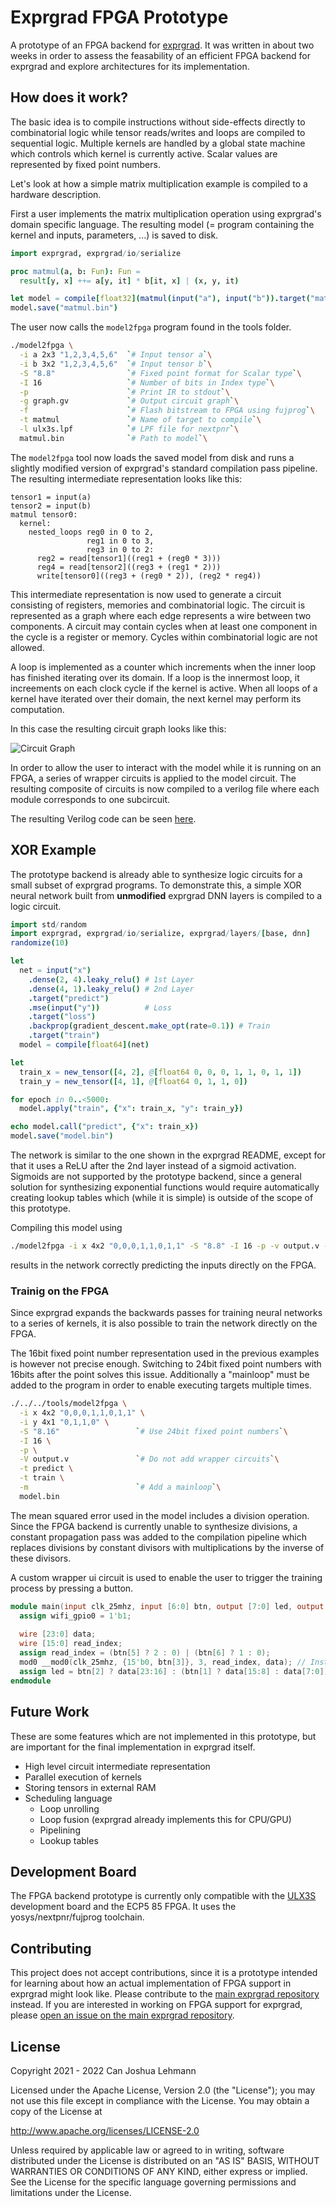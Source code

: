 # Exprgrad FPGA Prototype

A prototype of an FPGA backend for [exprgrad](https://github.com/can-lehmann/exprgrad).
It was written in about two weeks in order to assess the feasability of an efficient FPGA backend for exprgrad and explore architectures for its implementation.

## How does it work?

The basic idea is to compile instructions without side-effects directly to combinatorial logic while tensor reads/writes and loops are compiled to sequential logic.
Multiple kernels are handled by a global state machine which controls which kernel is currently active.
Scalar values are represented by fixed point numbers.

Let's look at how a simple matrix multiplication example is compiled to a hardware description.

First a user implements the matrix multiplication operation using exprgrad's domain specific language.
The resulting model (= program containing the kernel and inputs, parameters, ...) is saved to disk.

```nim
import exprgrad, exprgrad/io/serialize

proc matmul(a, b: Fun): Fun =
  result[y, x] ++= a[y, it] * b[it, x] | (x, y, it)

let model = compile[float32](matmul(input("a"), input("b")).target("matmul"))
model.save("matmul.bin")
```

The user now calls the `model2fpga` program found in the tools folder.


```bash
./model2fpga \
  -i a 2x3 "1,2,3,4,5,6"  `# Input tensor a`\
  -i b 3x2 "1,2,3,4,5,6"  `# Input tensor b`\
  -S "8.8"                `# Fixed point format for Scalar type`\
  -I 16                   `# Number of bits in Index type`\
  -p                      `# Print IR to stdout`\
  -g graph.gv             `# Output circuit graph`\
  -f                      `# Flash bitstream to FPGA using fujprog`\
  -t matmul               `# Name of target to compile`\
  -l ulx3s.lpf            `# LPF file for nextpnr`\
  matmul.bin              `# Path to model`\
```

The `model2fpga` tool now loads the saved model from disk and runs a slightly modified version of exprgrad's standard compilation pass pipeline.
The resulting intermediate representation looks like this:

```
tensor1 = input(a)
tensor2 = input(b)
matmul tensor0:
  kernel:
    nested_loops reg0 in 0 to 2,
                 reg1 in 0 to 3,
                 reg3 in 0 to 2:
      reg2 = read[tensor1]((reg1 + (reg0 * 3)))
      reg4 = read[tensor2]((reg3 + (reg1 * 2)))
      write[tensor0]((reg3 + (reg0 * 2)), (reg2 * reg4))
```

This intermediate representation is now used to generate a circuit consisting of registers, memories and combinatorial logic.
The circuit is represented as a graph where each edge represents a wire between two components.
A circuit may contain cycles when at least one component in the cycle is a register or memory.
Cycles within combinatorial logic are not allowed.

A loop is implemented as a counter which increments when the inner loop has finished iterating over its domain.
If a loop is the innermost loop, it increements on each clock cycle if the kernel is active.
When all loops of a kernel have iterated over their domain, the next kernel may perform its computation.

In this case the resulting circuit graph looks like this:

![Circuit Graph](docs/matmul_circuit.svg)

In order to allow the user to interact with the model while it is running on an FPGA, a series of wrapper circuits is applied to the model circuit.
The resulting composite of circuits is now compiled to a verilog file where each module corresponds to one subcircuit.

The resulting Verilog code can be seen [here](docs/matmul.v).

## XOR Example

The prototype backend is already able to synthesize logic circuits for a small subset of exprgrad programs.
To demonstrate this, a simple XOR neural network built from **unmodified** exprgrad DNN layers is compiled to a logic circuit.

```nim
import std/random
import exprgrad, exprgrad/io/serialize, exprgrad/layers/[base, dnn]
randomize(10)

let
  net = input("x")
    .dense(2, 4).leaky_relu() # 1st Layer
    .dense(4, 1).leaky_relu() # 2nd Layer
    .target("predict")
    .mse(input("y"))          # Loss
    .target("loss")
    .backprop(gradient_descent.make_opt(rate=0.1)) # Train
    .target("train")
  model = compile[float64](net)

let
  train_x = new_tensor([4, 2], @[float64 0, 0, 0, 1, 1, 0, 1, 1])
  train_y = new_tensor([4, 1], @[float64 0, 1, 1, 0])

for epoch in 0..<5000:
  model.apply("train", {"x": train_x, "y": train_y})

echo model.call("predict", {"x": train_x})
model.save("model.bin")
```

The network is similar to the one shown in the exprgrad README, except for that it uses a ReLU after the 2nd layer instead of a sigmoid activation.
Sigmoids are not supported by the prototype backend, since a general solution for synthesizing exponential functions would require automatically creating lookup tables which (while it is simple) is outside of the scope of this prototype.

Compiling this model using

```bash
./model2fpga -i x 4x2 "0,0,0,1,1,0,1,1" -S "8.8" -I 16 -p -v output.v -f -t predict -l ulx3s.lpf model.bin
```

results in the network correctly predicting the inputs directly on the FPGA.

### Trainig on the FPGA

Since exprgrad expands the backwards passes for training neural networks to a series of kernels, it is also possible to train the network directly on the FPGA.

The 16bit fixed point number representation used in the previous examples is however not precise enough.
Switching to 24bit fixed point numbers with 16bits after the point solves this issue.
Additionally a "mainloop" must be added to the program in order to enable executing targets multiple times.

```bash
./../../tools/model2fpga \
  -i x 4x2 "0,0,0,1,1,0,1,1" \
  -i y 4x1 "0,1,1,0" \
  -S "8.16"                 `# Use 24bit fixed point numbers`\
  -I 16 \
  -p \
  -V output.v               `# Do not add wrapper circuits`\
  -t predict \
  -t train \
  -m                        `# Add a mainloop`\
  model.bin
```

The mean squared error used in the model includes a division operation.
Since the FPGA backend is currently unable to synthesize divisions, a constant propagation pass was added to the compilation pipeline which replaces divisions by constant divisors with multiplications by the inverse of these divisors.

A custom wrapper ui circuit is used to enable the user to trigger the training process by pressing a button.

```verilog
module main(input clk_25mhz, input [6:0] btn, output [7:0] led, output wifi_gpio0);
  assign wifi_gpio0 = 1'b1;
  
  wire [23:0] data;
  wire [15:0] read_index;
  assign read_index = (btn[5] ? 2 : 0) | (btn[6] ? 1 : 0);
  mod0 __mod0(clk_25mhz, {15'b0, btn[3]}, 3, read_index, data); // Instance of the model circuit
  assign led = btn[2] ? data[23:16] : (btn[1] ? data[15:8] : data[7:0]);
endmodule
```

## Future Work

These are some features which are not implemented in this prototype, but are important for the final implementation in exprgrad itself.

- High level circuit intermediate representation
- Parallel execution of kernels
- Storing tensors in external RAM
- Scheduling language
  - Loop unrolling
  - Loop fusion (exprgrad already implements this for CPU/GPU)
  - Pipelining
  - Lookup tables

## Development Board

The FPGA backend prototype is currently only compatible with the [ULX3S](https://github.com/emard/ulx3s) development board and the ECP5 85 FPGA.
It uses the yosys/nextpnr/fujprog toolchain.

## Contributing

This project does not accept contributions, since it is a prototype intended for learning about how an actual implementation of FPGA support in exprgrad might look like.
Please contribute to the [main exprgrad repository](https://github.com/can-lehmann/exprgrad) instead.
If you are interested in working on FPGA support for exprgrad, please [open an issue on the main exprgrad repository](https://github.com/can-lehmann/exprgrad/issues/new).

## License

Copyright 2021 - 2022 Can Joshua Lehmann

Licensed under the Apache License, Version 2.0 (the "License");
you may not use this file except in compliance with the License.
You may obtain a copy of the License at

  http://www.apache.org/licenses/LICENSE-2.0

Unless required by applicable law or agreed to in writing, software
distributed under the License is distributed on an "AS IS" BASIS,
WITHOUT WARRANTIES OR CONDITIONS OF ANY KIND, either express or implied.
See the License for the specific language governing permissions and
limitations under the License.
